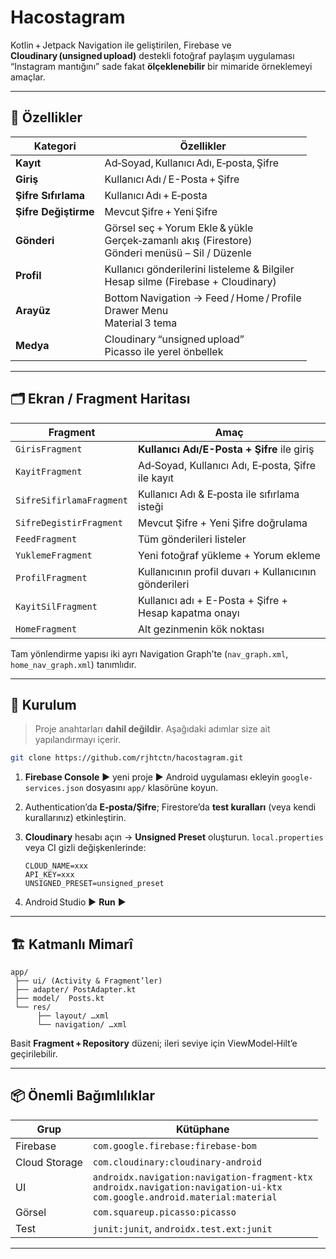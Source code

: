 # Hacostagram

Kotlin + Jetpack Navigation ile geliştirilen, Firebase ve **Cloudinary (unsigned upload)** destekli fotoğraf paylaşım uygulaması  
“Instagram mantığını” sade fakat **ölçeklenebilir** bir mimaride örneklemeyi amaçlar.

---

## 🚀 Özellikler

| Kategori | Özellikler                                                                                             |
| -------- |--------------------------------------------------------------------------------------------------------|
| **Kayıt** | Ad‑Soyad, Kullanıcı Adı, E‑posta, Şifre                                                                |
| **Giriş** | Kullanıcı Adı / E-Posta + Şifre                                                                        |
| **Şifre Sıfırlama** | Kullanıcı Adı + E‑posta                                                                                |
| **Şifre Değiştirme** | Mevcut Şifre + Yeni Şifre                                                                              |
| **Gönderi** | Görsel seç + Yorum Ekle & yükle <br> Gerçek‑zamanlı akış (Firestore) <br> Gönderi menüsü – Sil / Düzenle |
| **Profil** | Kullanıcı gönderilerini listeleme & Bilgiler <br> Hesap silme (Firebase + Cloudinary)                  |
| **Arayüz** | Bottom Navigation → Feed / Home / Profile <br> Drawer Menu <br> Material 3 tema                        |
| **Medya** | Cloudinary “unsigned upload” <br> Picasso ile yerel önbellek                                           |

---

## 🗂 Ekran / Fragment Haritası

| Fragment | Amaç                                                  |
| -------- |-------------------------------------------------------|
| `GirisFragment` | **Kullanıcı Adı/E-Posta + Şifre** ile giriş           |
| `KayitFragment` | Ad‑Soyad, Kullanıcı Adı, E‑posta, Şifre ile kayıt     |
| `SifreSifirlamaFragment` | Kullanıcı Adı & E‑posta ile sıfırlama isteği          |
| `SifreDegistirFragment` | Mevcut Şifre + Yeni Şifre doğrulama                   |
| `FeedFragment` | Tüm gönderileri listeler                              |
| `YuklemeFragment` | Yeni fotoğraf yükleme + Yorum ekleme                  |
| `ProfilFragment` | Kullanıcının profil duvarı + Kullanıcının gönderileri |
| `KayitSilFragment` | Kullanıcı adı + E-Posta + Şifre + Hesap kapatma onayı |
| `HomeFragment` | Alt gezinmenin kök noktası                            |

Tam yönlendirme yapısı iki ayrı Navigation Graph’te (`nav_graph.xml`, `home_nav_graph.xml`) tanımlıdır.

---

## 🔧 Kurulum

> Proje anahtarları **dahil değildir**. Aşağıdaki adımlar size ait yapılandırmayı içerir.

```bash
git clone https://github.com/rjhtctn/hacostagram.git
````

1. **Firebase Console** ► yeni proje ► Android uygulaması ekleyin
   `google-services.json` dosyasını `app/` klasörüne koyun.
2. Authentication’da **E‑posta/Şifre**; Firestore’da **test kuralları** (veya kendi kurallarınız) etkinleştirin.
3. **Cloudinary** hesabı açın → **Unsigned Preset** oluşturun.
   `local.properties` veya CI gizli değişkenlerinde:

   ```
   CLOUD_NAME=xxx
   API_KEY=xxx
   UNSIGNED_PRESET=unsigned_preset
   ```
4. Android Studio ► **Run** ▶️

---

## 🏗 Katmanlı Mimarî

```
app/
 ├── ui/ (Activity & Fragment’ler)
 ├── adapter/ PostAdapter.kt
 ├── model/  Posts.kt
 └── res/
      ├── layout/ …xml
      └── navigation/ …xml
```

Basit **Fragment + Repository** düzeni; ileri seviye için ViewModel‑Hilt’e geçirilebilir.

---

## 📦 Önemli Bağımlılıklar

| Grup          | Kütüphane                                                                                                                            |
| ------------- | ------------------------------------------------------------------------------------------------------------------------------------ |
| Firebase      | `com.google.firebase:firebase-bom`                                                                                                   |
| Cloud Storage | `com.cloudinary:cloudinary-android`                                                                                                  |
| UI            | `androidx.navigation:navigation-fragment-ktx` <br>`androidx.navigation:navigation-ui-ktx` <br>`com.google.android.material:material` |
| Görsel        | `com.squareup.picasso:picasso`                                                                                                       |
| Test          | `junit:junit`, `androidx.test.ext:junit`                                                                                             |

---